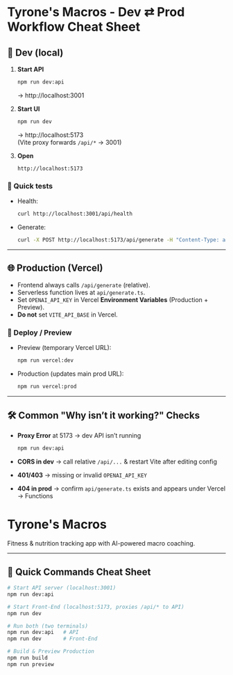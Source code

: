 # Tyrone's Macros - Dev ⇄ Prod Workflow Cheat Sheet

## 🚧 Dev (local)
1. **Start API**
   ```bash
   npm run dev:api
   ```
   → http://localhost:3001

2. **Start UI**
   ```bash
   npm run dev
   ```
   → http://localhost:5173  
   (Vite proxy forwards `/api/*` → 3001)

3. **Open**
   ```
   http://localhost:5173
   ```

### 🔎 Quick tests
- Health:
  ```bash
  curl http://localhost:3001/api/health
  ```

- Generate:
  ```bash
  curl -X POST http://localhost:5173/api/generate -H "Content-Type: application/json" -d "{\"prompt\":\"Say hi\"}"
  ```

---

## 🌐 Production (Vercel)
- Frontend always calls `/api/generate` (relative).
- Serverless function lives at `api/generate.ts`.
- Set `OPENAI_API_KEY` in Vercel **Environment Variables** (Production + Preview).
- **Do not** set `VITE_API_BASE` in Vercel.

### 🚀 Deploy / Preview
- Preview (temporary Vercel URL):
  ```bash
  npm run vercel:dev
  ```

- Production (updates main prod URL):
  ```bash
  npm run vercel:prod
  ```

---

## 🛠 Common "Why isn’t it working?" Checks
- **Proxy Error** at 5173 → dev API isn’t running  
  ```bash
  npm run dev:api
  ```

- **CORS in dev** → call relative `/api/...` & restart Vite after editing config

- **401/403** → missing or invalid `OPENAI_API_KEY`

- **404 in prod** → confirm `api/generate.ts` exists and appears under Vercel → Functions


# Tyrone's Macros

Fitness & nutrition tracking app with AI-powered macro coaching.

---

## 🚀 Quick Commands Cheat Sheet

```bash
# Start API server (localhost:3001)
npm run dev:api

# Start Front-End (localhost:5173, proxies /api/* to API)
npm run dev

# Run both (two terminals)
npm run dev:api   # API
npm run dev       # Front-End

# Build & Preview Production
npm run build
npm run preview
